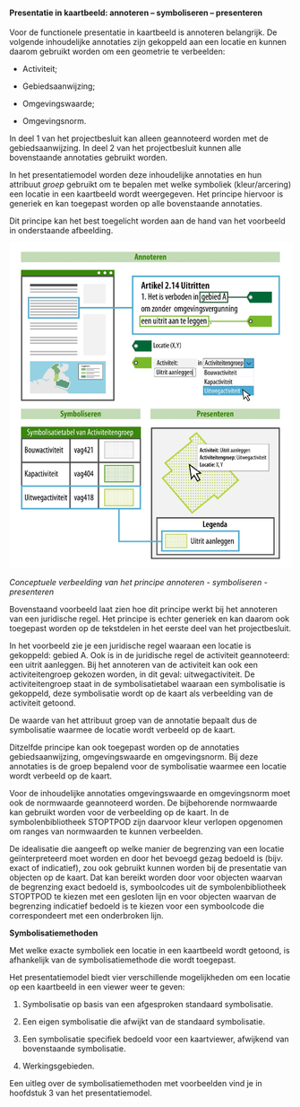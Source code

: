 ﻿#### Presentatie in kaartbeeld: annoteren – symboliseren – presenteren

Voor de functionele presentatie in kaartbeeld is annoteren 
belangrijk. De volgende inhoudelijke annotaties zijn gekoppeld aan een locatie
en kunnen daarom gebruikt worden om een geometrie te verbeelden:

-   Activiteit;

-   Gebiedsaanwijzing;

-   Omgevingswaarde;

-   Omgevingsnorm.

In deel 1 van het projectbesluit kan alleen geannoteerd worden met de gebiedsaanwijzing. 
In deel 2 van het projectbesluit kunnen alle bovenstaande annotaties gebruikt worden.

In het presentatiemodel worden deze inhoudelijke annotaties en hun attribuut
*groep* gebruikt om te bepalen met welke symboliek (kleur/arcering) een locatie
in een kaartbeeld wordt weergegeven. Het principe hiervoor is generiek en kan
toegepast worden op alle bovenstaande annotaties.

Dit principe kan het best toegelicht worden aan de hand van het voorbeeld in
onderstaande afbeelding.

![](media/4009AnnoterenPresenteren.jpg)

*Conceptuele verbeelding van het principe annoteren - symboliseren -
presenteren*

Bovenstaand voorbeeld laat zien hoe dit principe werkt bij het annoteren van een juridische regel. 
Het principe is echter generiek en kan daarom ook toegepast worden op de tekstdelen in het eerste 
deel van het projectbesluit.

In het voorbeeld zie je een juridische regel waaraan een locatie is gekoppeld:
gebied A. Ook is in de juridische regel de activiteit geannoteerd: een uitrit
aanleggen. Bij het annoteren van de activiteit kan ook een activiteitengroep
gekozen worden, in dit geval: uitwegactiviteit. De activiteitengroep staat in de
symbolisatietabel waaraan een symbolisatie is gekoppeld, deze symbolisatie wordt
op de kaart als verbeelding van de activiteit getoond.

De waarde van het attribuut groep van de annotatie bepaalt dus de symbolisatie
waarmee de locatie wordt verbeeld op de kaart.

Ditzelfde principe kan ook toegepast worden op de annotaties gebiedsaanwijzing,
omgevingswaarde en omgevingsnorm. Bij deze annotaties is de groep bepalend voor
de symbolisatie waarmee een locatie wordt verbeeld op de kaart.

Voor de inhoudelijke annotaties omgevingswaarde en omgevingsnorm moet ook de
normwaarde geannoteerd worden. De bijbehorende normwaarde kan gebruikt worden
voor de verbeelding op de kaart. In de symbolenbibliotheek STOPTPOD zijn
daarvoor kleur verlopen opgenomen om ranges van normwaarden te kunnen
verbeelden.

De idealisatie die aangeeft op welke manier de begrenzing van een locatie
geïnterpreteerd moet worden en door het bevoegd gezag bedoeld is (bijv. exact of
indicatief), zou ook gebruikt kunnen worden bij de presentatie van objecten op
de kaart. Dat kan bereikt worden door voor objecten waarvan de begrenzing exact
bedoeld is, symboolcodes uit de symbolenbibliotheek STOPTPOD te kiezen met
een gesloten lijn en voor objecten waarvan de begrenzing indicatief bedoeld is
te kiezen voor een symboolcode die correspondeert met een onderbroken lijn.

**Symbolisatiemethoden**

Met welke exacte symboliek een locatie in een kaartbeeld wordt getoond, is
afhankelijk van de symbolisatiemethode die wordt toegepast.

Het presentatiemodel biedt vier verschillende mogelijkheden om een locatie op
een kaartbeeld in een viewer weer te geven:

1.  Symbolisatie op basis van een afgesproken standaard symbolisatie.

2.  Een eigen symbolisatie die afwijkt van de standaard symbolisatie.

3.  Een symbolisatie specifiek bedoeld voor een kaartviewer, afwijkend van
    bovenstaande symbolisatie.

4.  Werkingsgebieden.

Een uitleg over de symbolisatiemethoden met voorbeelden vind je in
hoofdstuk 3 van het presentatiemodel.
